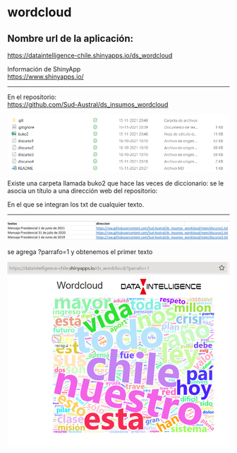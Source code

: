 # wordcloud

## Nombre url de la aplicación:
https://dataintelligence-chile.shinyapps.io/ds_wordcloud

Información de ShinyApp\
https://www.shinyapps.io/

***
En el repositorio:\
https://github.com/Sud-Austral/ds_insumos_wordcloud

![](imagen_003.png)

Existe una carpeta llamada buko2 que hace las veces de diccionario: se le asocia un título a una dirección web del repositorio:

En el que se integran los txt de cualquier texto.

***

![](imagen_001.png)

se agrega ?parrafo=1 y obtenemos el primer texto

![](imagen_002.png)






